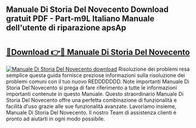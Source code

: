 ## Manuale Di Storia Del Novecento Download gratuit PDF - Part-m9L Italiano Manuale dell'utente di riparazione apsAp

# <h2><a href="http://dfgaec.blite.top/?on=Manuale+Di+Storia+Del+Novecento">🔗Download 👉🔴 Manuale Di Storia Del Novecento</a></h2>

[![Manuale Di Storia Del Novecento download](https://i.imgur.com/lujVjoI.png)](http://dfgaec.blite.top/?on=Manuale+Di+Storia+Del+Novecento)
Risoluzione dei problemi resa semplice questa guida fornisce preziose informazioni sulla risoluzione dei problemi comuni con il tuo nuovo REDDDDDDD. Note importanti Manuale Di Storia Del Novecento si prega di fare riferimento a tutte le informazioni importanti contenute in questo Manuale. Questo straordinario Manuale Di Storia Del Novecento offre una perfetta combinazione di funzionalità e facilità d'uso grazie alle sue funzionalità avanzate. Lavoriamo insieme, Manuale Di Storia Del Novecento. Il nostro Team di assistenza clienti è pronto ad aiutarti in ogni modo possibile.
